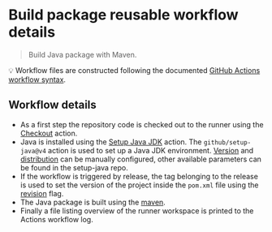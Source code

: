 # Build package reusable workflow details

> Build Java package with Maven.

:bulb: Workflow files are constructed following the documented [GitHub Actions workflow syntax][workflowsyntax].

## Workflow details

- As a first step the repository code is checked out to the runner using the [Checkout][checkout] action.
- Java is installed using the [Setup Java JDK][setupjava] action. The `github/setup-java@v4` action is used to set up a Java JDK environment. [Version][version] and [distribution][distribution] can be manually configured, other available parameters can be found in the setup-java repo.
- If the workflow is triggered by release, the tag belonging to the release is used to set the version of the project inside the `pom.xml` file using the [revision][revision] flag.
- The Java package is built using the [maven][maven].
- Finally a file listing overview of the runner workspace is printed to the Actions workflow log.

[superlinter]: https://github.com/marketplace/actions/super-linter
[checkout]: https://github.com/marketplace/actions/checkout
[setupjava]: https://github.com/marketplace/actions/setup-java-jdk
[revision]: https://maven.apache.org/maven-ci-friendly.html
[distribution]: https://github.com/actions/setup-java#supported-distributions
[version]: https://github.com/actions/setup-java#supported-version-syntax
[workflowsyntax]: https://docs.github.com/enterprise-server@latest/actions/using-workflows/workflow-syntax-for-github-actions
[maven]: https://maven.apache.org/
